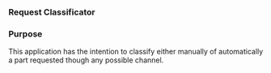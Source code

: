 ### Request Classificator


### Purpose
This application has the intention to classify either manually of automatically a part requested though any possible channel.
